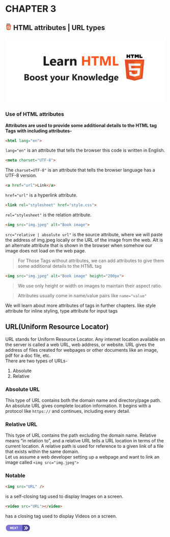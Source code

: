 # CHAPTER 3
## <img src="https://github.com/Ninja-Vikash/asset-cloud/blob/main/icon%20%26%20png/htmlLogo.png" height="20px" /> HTML attributes | URL types

![Banner](https://github.com/Ninja-Vikash/asset-cloud/blob/main/assets%20-%20HTML/HTML.png)
### Use of HTML attributes
  
**Attributes are used to provide some additional details to the HTML tag**
**Tags with including attributes-**
```html
<html lang="en">
```
`lang="en"` is an attribute that tells the browser this code is written in English.
```html
<meta charset="UTF-8">
```
The `charset=UTF-8"` is an attribute that tells the browser language has a UTF-8 version.
```html
<a href="url">Link</a>
```
`href="url"` is a hyperlink attribute.
```html
<link rel="stylesheet" href="style.css">
```
`rel="stylesheet"` is the relation attribute.

```html
<img src="img.jpeg" alt="Book image">
```
`src="relative | absolute url"` is the source attribute, where we will paste the address of img.jpeg locally or the URL of the image from the web. Alt is an alternate attribute that is shown in the browser when somehow our image does not load on the web page. <br>
> For Those Tags without attributes, we can add attributes to give them some additional details to the HTML tag
```html
<img src="img.jpeg" alt="Book image" height="200px">
```
> We use only height or width on images to maintain their aspect ratio.

> Attributes usually come in name/value pairs like `name="value"`

We will learn about more attributes of tags in further chapters. like style attribute for inline styling, type attribute for input tags

## URL(Uniform Resource Locator)
URL stands for Uniform Resource Locator. Any internet location available on the server is called a web URL, web address, or website. URL gives the address of files created for webpages or other documents like an image, pdf for a doc file, etc.
<br>
There are two types of URLs-
1. Absolute
2. Relative

### Absolute URL
This type of URL contains both the domain name and directory/page path. An absolute URL gives complete location information. It begins with a protocol like `https://` and continues, including every detail.

### Relative URL
This type of URL contains the path excluding the domain name. Relative means “in relation to”, and a relative URL tells a URL location in terms of the current location. A relative path is used for reference to a given link of a file that exists within the same domain.
<br>
Let us assume a web developer setting up a webpage and want to link an image called
`<img src="img.jpeg">`


### Notable

```html
<img src="URL" />
```
 is a self-closing tag used to display Images on a screen.
```html
<video src="URL"></video>
```
has a closing tag used to display Videos on a screen.


<a href="https://github.com/Ninja-Vikash/HTML/tree/main/CHAPTER%204%20-%20Page%20Layout">
  <img src="https://github.com/Ninja-Vikash/asset-cloud/blob/main/assets%20-%20HTML/next-removebg-preview.png" height="30px" />
</a>
